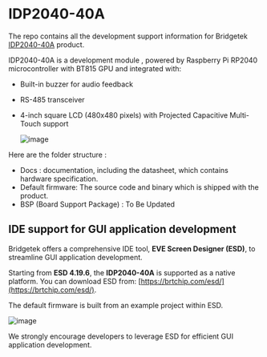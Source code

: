 # IDP2040-40A
The repo contains all the development support information for Bridgetek [IDP2040-40A](https://brtchip.com/product/idp2040-40a/) product. 

IDP2040-40A is a development module , powered by Raspberry Pi RP2040 microcontroller with BT815 GPU and integrated with:
*  Built-in buzzer for audio feedback
*  RS-485 transceiver
*  4-inch square LCD (480x480 pixels) with  Projected Capacitive Multi-Touch support

    ![image](https://github.com/user-attachments/assets/0137354c-1889-4ec9-a37b-1e446f059305)


Here are the folder structure :  

* Docs : documentation, including the datasheet, which contains hardware specification.
* Default firmware:  The source code and binary which is shipped with the product.
* BSP (Board Support Package) :  To Be Updated  


## IDE support for GUI application development  

Bridgetek offers a comprehensive IDE tool, **EVE Screen Designer (ESD)**, to streamline GUI application development.  

Starting from **ESD 4.19.6**, the **IDP2040-40A** is supported as a native platform. You can download ESD from: [https://brtchip.com/esd/](https://brtchip.com/esd/).  

The default firmware is built from an example project within ESD.  

![image](https://github.com/user-attachments/assets/21f86abf-6fc7-4cb1-9eb5-0af424e3533c)


We strongly encourage developers to leverage ESD for efficient GUI application development.


